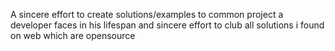 A sincere effort to create solutions/examples to common project a developer faces in his lifespan and sincere effort to club all solutions i found on web which are opensource